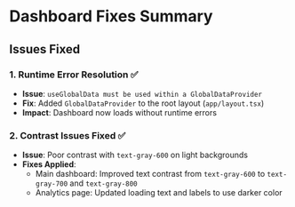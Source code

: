 # Dashboard Fixes Summary

## Issues Fixed

### 1. Runtime Error Resolution ✅
- **Issue**: `useGlobalData must be used within a GlobalDataProvider`
- **Fix**: Added `GlobalDataProvider` to the root layout (`app/layout.tsx`)
- **Impact**: Dashboard now loads without runtime errors

### 2. Contrast Issues Fixed ✅
- **Issue**: Poor contrast with `text-gray-600` on light backgrounds
- **Fixes Applied**:
  - Main dashboard: Improved text contrast from `text-gray-600` to `text-gray-700` and `text-gray-800`
  - Analytics page: Updated loading text and labels to use darker color